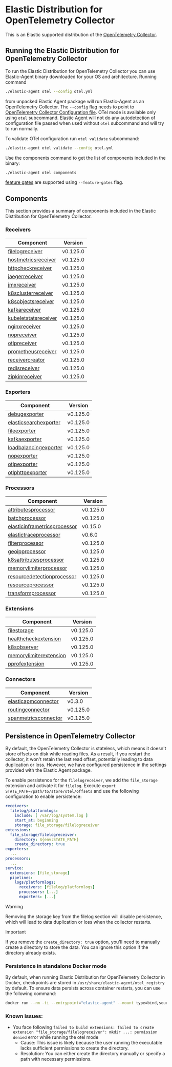 # Elastic Distribution for OpenTelemetry Collector

This is an Elastic supported distribution of the [OpenTelemetry Collector](https://github.com/open-telemetry/opentelemetry-collector).

## Running the Elastic Distribution for OpenTelemetry Collector

To run the Elastic Distribution for OpenTelemetry Collector you can use Elastic-Agent binary downloaded for your OS and architecture.
Running command

```bash
./elastic-agent otel --config otel.yml
```

from unpacked Elastic Agent package will run Elastic-Agent as an OpenTelemetry Collector. The `--config` flag needs to point to [OpenTelemetry Collector Configuration file](https://opentelemetry.io/docs/collector/configuration/). OTel mode is available only using `otel` subcommand. Elastic Agent will not do any autodetection of configuration file passed when used without `otel` subcommand and will try to run normally.

To validate OTel configuration run `otel validate` subcommand:

```bash
./elastic-agent otel validate --config otel.yml
```

Use the components command to get the list of components included in the binary:

```bash
./elastic-agent otel components
```

[feature gates](https://github.com/open-telemetry/opentelemetry-collector/blob/main/featuregate/README.md#controlling-gates) are supported using `--feature-gates` flag.

## Components

This section provides a summary of components included in the Elastic Distribution for OpenTelemetry Collector.

### Receivers

| Component | Version |
|---|---|
| [filelogreceiver](https://github.com/open-telemetry/opentelemetry-collector-contrib/blob/receiver/filelogreceiver/v0.125.0/receiver/filelogreceiver/README.md) | v0.125.0 |
| [hostmetricsreceiver](https://github.com/open-telemetry/opentelemetry-collector-contrib/blob/receiver/hostmetricsreceiver/v0.125.0/receiver/hostmetricsreceiver/README.md) | v0.125.0 |
| [httpcheckreceiver](https://github.com/open-telemetry/opentelemetry-collector-contrib/blob/receiver/httpcheckreceiver/v0.125.0/receiver/httpcheckreceiver/README.md) | v0.125.0 |
| [jaegerreceiver](https://github.com/open-telemetry/opentelemetry-collector-contrib/blob/receiver/jaegerreceiver/v0.125.0/receiver/jaegerreceiver/README.md) | v0.125.0 |
| [jmxreceiver](https://github.com/open-telemetry/opentelemetry-collector-contrib/blob/receiver/jmxreceiver/v0.125.0/receiver/jmxreceiver/README.md) | v0.125.0 |
| [k8sclusterreceiver](https://github.com/open-telemetry/opentelemetry-collector-contrib/blob/receiver/k8sclusterreceiver/v0.125.0/receiver/k8sclusterreceiver/README.md) | v0.125.0 |
| [k8sobjectsreceiver](https://github.com/open-telemetry/opentelemetry-collector-contrib/blob/receiver/k8sobjectsreceiver/v0.125.0/receiver/k8sobjectsreceiver/README.md) | v0.125.0 |
| [kafkareceiver](https://github.com/open-telemetry/opentelemetry-collector-contrib/blob/receiver/kafkareceiver/v0.125.0/receiver/kafkareceiver/README.md) | v0.125.0 |
| [kubeletstatsreceiver](https://github.com/open-telemetry/opentelemetry-collector-contrib/blob/receiver/kubeletstatsreceiver/v0.125.0/receiver/kubeletstatsreceiver/README.md) | v0.125.0 |
| [nginxreceiver](https://github.com/open-telemetry/opentelemetry-collector-contrib/blob/receiver/nginxreceiver/v0.125.0/receiver/nginxreceiver/README.md) | v0.125.0 |
| [nopreceiver](https://github.com/open-telemetry/opentelemetry-collector/blob/receiver/nopreceiver/v0.125.0/receiver/nopreceiver/README.md) | v0.125.0 |
| [otlpreceiver](https://github.com/open-telemetry/opentelemetry-collector/blob/receiver/otlpreceiver/v0.125.0/receiver/otlpreceiver/README.md) | v0.125.0 |
| [prometheusreceiver](https://github.com/open-telemetry/opentelemetry-collector-contrib/blob/receiver/prometheusreceiver/v0.125.0/receiver/prometheusreceiver/README.md) | v0.125.0 |
| [receivercreator](https://github.com/open-telemetry/opentelemetry-collector-contrib/blob/receiver/receivercreator/v0.125.0/receiver/receivercreator/README.md) | v0.125.0 |
| [redisreceiver](https://github.com/open-telemetry/opentelemetry-collector-contrib/blob/receiver/redisreceiver/v0.125.0/receiver/redisreceiver/README.md) | v0.125.0 |
| [zipkinreceiver](https://github.com/open-telemetry/opentelemetry-collector-contrib/blob/receiver/zipkinreceiver/v0.125.0/receiver/zipkinreceiver/README.md) | v0.125.0 |

### Exporters

| Component | Version |
|---|---|
| [debugexporter](https://github.com/open-telemetry/opentelemetry-collector/blob/exporter/debugexporter/v0.125.0/exporter/debugexporter/README.md) | v0.125.0 |
| [elasticsearchexporter](https://github.com/open-telemetry/opentelemetry-collector-contrib/blob/exporter/elasticsearchexporter/v0.125.0/exporter/elasticsearchexporter/README.md) | v0.125.0 |
| [fileexporter](https://github.com/open-telemetry/opentelemetry-collector-contrib/blob/exporter/fileexporter/v0.125.0/exporter/fileexporter/README.md) | v0.125.0 |
| [kafkaexporter](https://github.com/open-telemetry/opentelemetry-collector-contrib/blob/exporter/kafkaexporter/v0.125.0/exporter/kafkaexporter/README.md) | v0.125.0 |
| [loadbalancingexporter](https://github.com/open-telemetry/opentelemetry-collector-contrib/blob/exporter/loadbalancingexporter/v0.125.0/exporter/loadbalancingexporter/README.md) | v0.125.0 |
| [nopexporter](https://github.com/open-telemetry/opentelemetry-collector/blob/exporter/nopexporter/v0.125.0/exporter/nopexporter/README.md) | v0.125.0 |
| [otlpexporter](https://github.com/open-telemetry/opentelemetry-collector/blob/exporter/otlpexporter/v0.125.0/exporter/otlpexporter/README.md) | v0.125.0 |
| [otlphttpexporter](https://github.com/open-telemetry/opentelemetry-collector/blob/exporter/otlphttpexporter/v0.125.0/exporter/otlphttpexporter/README.md) | v0.125.0 |

### Processors

| Component | Version |
|---|---|
| [attributesprocessor](https://github.com/open-telemetry/opentelemetry-collector-contrib/blob/processor/attributesprocessor/v0.125.0/processor/attributesprocessor/README.md) | v0.125.0 |
| [batchprocessor](https://github.com/open-telemetry/opentelemetry-collector/blob/processor/batchprocessor/v0.125.0/processor/batchprocessor/README.md) | v0.125.0 |
| [elasticinframetricsprocessor](https://github.com/elastic/opentelemetry-collector-components/blob/processor/elasticinframetricsprocessor/v0.15.0/processor/elasticinframetricsprocessor/README.md) | v0.15.0 |
| [elastictraceprocessor](https://github.com/elastic/opentelemetry-collector-components/blob/processor/elastictraceprocessor/v0.6.0/processor/elastictraceprocessor/README.md) | v0.6.0 |
| [filterprocessor](https://github.com/open-telemetry/opentelemetry-collector-contrib/blob/processor/filterprocessor/v0.125.0/processor/filterprocessor/README.md) | v0.125.0 |
| [geoipprocessor](https://github.com/open-telemetry/opentelemetry-collector-contrib/blob/processor/geoipprocessor/v0.125.0/processor/geoipprocessor/README.md) | v0.125.0 |
| [k8sattributesprocessor](https://github.com/open-telemetry/opentelemetry-collector-contrib/blob/processor/k8sattributesprocessor/v0.125.0/processor/k8sattributesprocessor/README.md) | v0.125.0 |
| [memorylimiterprocessor](https://github.com/open-telemetry/opentelemetry-collector/blob/processor/memorylimiterprocessor/v0.125.0/processor/memorylimiterprocessor/README.md) | v0.125.0 |
| [resourcedetectionprocessor](https://github.com/open-telemetry/opentelemetry-collector-contrib/blob/processor/resourcedetectionprocessor/v0.125.0/processor/resourcedetectionprocessor/README.md) | v0.125.0 |
| [resourceprocessor](https://github.com/open-telemetry/opentelemetry-collector-contrib/blob/processor/resourceprocessor/v0.125.0/processor/resourceprocessor/README.md) | v0.125.0 |
| [transformprocessor](https://github.com/open-telemetry/opentelemetry-collector-contrib/blob/processor/transformprocessor/v0.125.0/processor/transformprocessor/README.md) | v0.125.0 |

### Extensions

| Component | Version |
|---|---|
| [filestorage](https://github.com/open-telemetry/opentelemetry-collector-contrib/blob/extension/storage/filestorage/v0.125.0/extension/storage/filestorage/README.md) | v0.125.0 |
| [healthcheckextension](https://github.com/open-telemetry/opentelemetry-collector-contrib/blob/extension/healthcheckextension/v0.125.0/extension/healthcheckextension/README.md) | v0.125.0 |
| [k8sobserver](https://github.com/open-telemetry/opentelemetry-collector-contrib/blob/extension/observer/k8sobserver/v0.125.0/extension/observer/k8sobserver/README.md) | v0.125.0 |
| [memorylimiterextension](https://github.com/open-telemetry/opentelemetry-collector/blob/extension/memorylimiterextension/v0.125.0/extension/memorylimiterextension/README.md) | v0.125.0 |
| [pprofextension](https://github.com/open-telemetry/opentelemetry-collector-contrib/blob/extension/pprofextension/v0.125.0/extension/pprofextension/README.md) | v0.125.0 |

### Connectors

| Component | Version |
|---|---|
| [elasticapmconnector](https://github.com/elastic/opentelemetry-collector-components/blob/connector/elasticapmconnector/v0.3.0/connector/elasticapmconnector/README.md) | v0.3.0 |
| [routingconnector](https://github.com/open-telemetry/opentelemetry-collector-contrib/blob/connector/routingconnector/v0.125.0/connector/routingconnector/README.md) | v0.125.0 |
| [spanmetricsconnector](https://github.com/open-telemetry/opentelemetry-collector-contrib/blob/connector/spanmetricsconnector/v0.125.0/connector/spanmetricsconnector/README.md) | v0.125.0 |
## Persistence in OpenTelemetry Collector

By default, the OpenTelemetry Collector is stateless, which means it doesn't store offsets on disk while reading files. As a result, if you restart the collector, it won't retain the last read offset, potentially leading to data duplication or loss. However, we have configured persistence in the settings provided with the Elastic Agent package.

To enable persistence for the `filelogreceiver`, we add the `file_storage` extension and activate it for `filelog`.
Execute `export STATE_PATH=/path/to/store/otel/offsets` and use the following configuration to enable persistence:

```yaml
receivers:
  filelog/platformlogs:
    include: [ /var/log/system.log ]
    start_at: beginning
    storage: file_storage/filelogreceiver
extensions:
  file_storage/filelogreceiver:
    directory: ${env:STATE_PATH}
    create_directory: true
exporters:
  ...
processors:
  ...
service:
  extensions: [file_storage]
  pipelines:
    logs/platformlogs:
      receivers: [filelog/platformlogs]
      processors: [...]
      exporters: [...]
```

> [!WARNING]
Removing the storage key from the filelog section will disable persistence, which will lead to data duplication or loss when the collector restarts.

> [!IMPORTANT]
If you remove the `create_directory: true` option, you'll need to manually create a directory to store the data. You can ignore this option if the directory already exists.

### Persistence in standalone Docker mode

By default, when running Elastic Distribution for OpenTelemetry Collector in Docker, checkpoints are stored in `/usr/share/elastic-agent/otel_registry` by default. To ensure data persists across container restarts, you can use the following command:

```bash
docker run --rm -ti --entrypoint="elastic-agent" --mount type=bind,source=/path/on/host,target=/usr/share/elastic-agent/otel_registry  docker.elastic.co/elastic-agent/elastic-agent:9.0.0-SNAPSHOT otel
```

### Known issues:
-  You face following `failed to build extensions: failed to create extension "file_storage/filelogreceiver": mkdir ...: permission denied` error while running the otel mode
	- Cause: This issue is likely because the user running the executable lacks sufficient permissions to create the directory.
	- Resolution: You can either create the directory manually or specify a path with necessary permissions.
